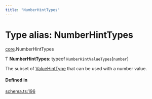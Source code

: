 ```yaml
---
title: "NumberHintTypes"
---
```

# Type alias: NumberHintTypes

[core](../modules/core.md).NumberHintTypes

Ƭ **NumberHintTypes**: typeof `NumberHintValueTypes`[`number`]

The subset of [ValueHintType](../enums/core.ValueHintType.md) that can be used with a number value.

#### Defined in

[schema.ts:196](https://github.com/coda/packs-sdk/blob/main/schema.ts#L196)
